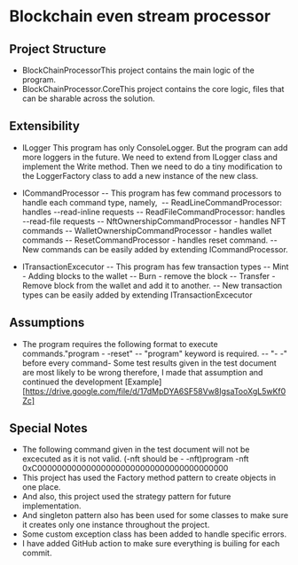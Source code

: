 # Blockchain even stream processor
## Project Structure
- BlockChainProcessorThis project contains the main logic of the program.
- BlockChainProcessor.CoreThis project contains the core logic, files that can be sharable across the solution.
## Extensibility
- ILogger
This program has only ConsoleLogger. But the program can add more loggers in the future. We need to extend from ILogger class and implement the Write method. Then we need to do a tiny modification to the LoggerFactory class to add a new instance of the new class.

- ICommandProcessor
-- This program has few command processors to handle each command type, namely, 
-- ReadLineCommandProcessor: handles --read-inline requests
-- ReadFileCommandProcessor: handles --read-file requests
-- NftOwnershipCommandProcessor - handles NFT commands
-- WalletOwnershipCommandProcessor - handles wallet commands
-- ResetCommandProcessor - handles reset command.
-- New commands can be easily added by extending ICommandProcessor.

- ITransactionExcecutor
-- This program has few transaction types
-- Mint - Adding blocks to the wallet
-- Burn - remove the block
-- Transfer - Remove block from the wallet and add it to another.
-- New transaction types can be easily added by extending ITransactionExcecutor

## Assumptions
- The program requires the following format to execute commands."program - -reset"
-- "program" keyword is required.
-- "- -" before every command- Some test results given in the test document are most likely to be wrong therefore, I made that assumption and continued the development
[Example][https://drive.google.com/file/d/17dMpDYA6SF58Vw8IgsaTooXgL5wKf0Zc]
## Special Notes
- The following command given in the test document will not be excecuted as it is not valid. (-nft should be - -nft)program -nft 0xC000000000000000000000000000000000000000
- This project has used the Factory method pattern to create objects in one place.
- And also, this project used the strategy pattern for future implementation.
- And singleton pattern also has been used for some classes to make sure it creates only one instance throughout the project.
- Some custom exception class has been added to handle specific errors.
- I have added GitHub action to make sure everything is builing for each commit.
